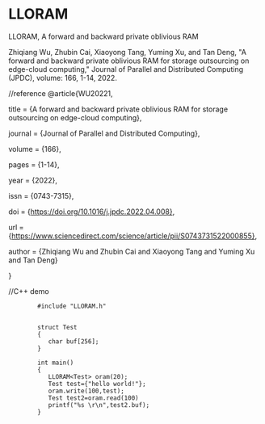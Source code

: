 # LLORAM
LLORAM, A forward and backward private oblivious RAM

Zhiqiang Wu, Zhubin Cai, Xiaoyong Tang, Yuming Xu, and Tan Deng, "A forward and backward private oblivious RAM for storage outsourcing on edge-cloud computing," Journal of Parallel and Distributed Computing (JPDC), volume: 166, 1-14, 2022.

//reference
@article{WU20221,

title = {A forward and backward private oblivious RAM for storage outsourcing on edge-cloud computing},

journal = {Journal of Parallel and Distributed Computing},

volume = {166},

pages = {1-14},

year = {2022},

issn = {0743-7315},

doi = {https://doi.org/10.1016/j.jpdc.2022.04.008},

url = {https://www.sciencedirect.com/science/article/pii/S0743731522000855},

author = {Zhiqiang Wu and Zhubin Cai and Xiaoyong Tang and Yuming Xu and Tan Deng}

}

//C++ demo

            #include "LLORAM.h"


            struct Test
            {
               char buf[256];   
            }

            int main()
            {
               LLORAM<Test> oram(20);
               Test test={"hello world!"};   
               oram.write(100,test);     
               Test test2=oram.read(100)
               printf("%s \r\n",test2.buf);
            }
